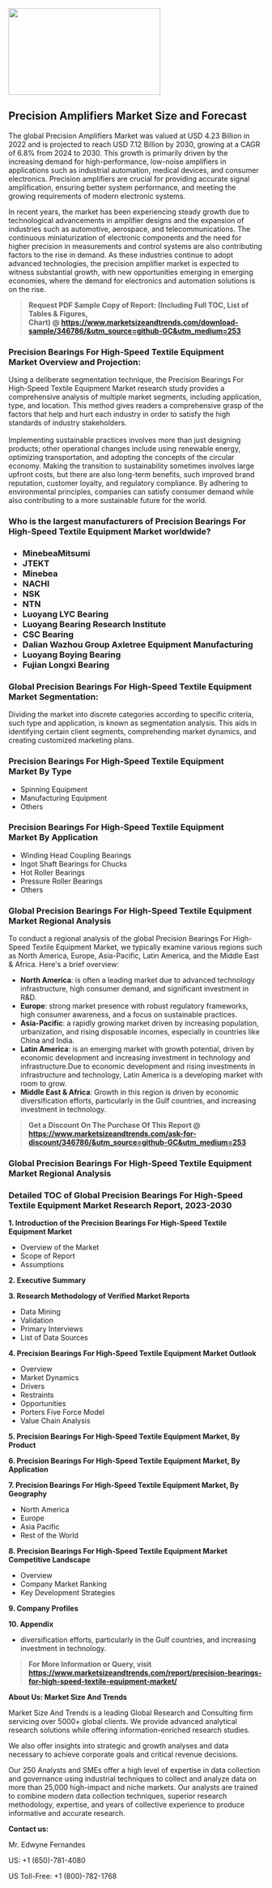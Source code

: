<p><img class="alignnone size-medium wp-image-20088" src="https://ffe5etoiles.com/wp-content/uploads/2024/12/MST1-300x171.png" alt="" width="300" height="171" /></p><h2>Precision Amplifiers Market Size and Forecast</h2><p>The global Precision Amplifiers Market was valued at USD 4.23 Billion in 2022 and is projected to reach USD 7.12 Billion by 2030, growing at a CAGR of 6.8% from 2024 to 2030. This growth is primarily driven by the increasing demand for high-performance, low-noise amplifiers in applications such as industrial automation, medical devices, and consumer electronics. Precision amplifiers are crucial for providing accurate signal amplification, ensuring better system performance, and meeting the growing requirements of modern electronic systems.</p><p>In recent years, the market has been experiencing steady growth due to technological advancements in amplifier designs and the expansion of industries such as automotive, aerospace, and telecommunications. The continuous miniaturization of electronic components and the need for higher precision in measurements and control systems are also contributing factors to the rise in demand. As these industries continue to adopt advanced technologies, the precision amplifier market is expected to witness substantial growth, with new opportunities emerging in emerging economies, where the demand for electronics and automation solutions is on the rise.</p></p><blockquote id="" class=""><strong>Request PDF Sample Copy of Report: (Including Full TOC, List of Tables &amp; Figures, Chart)&nbsp;@&nbsp;<strong><a href="https://www.marketsizeandtrends.com/download-sample/346786/&utm_source=github-GC&utm_medium=253" target="_blank">https://www.marketsizeandtrends.com/download-sample/346786/&utm_source=github-GC&utm_medium=253</a></strong></strong></blockquote><h3 id="" class="">Precision Bearings For High-Speed Textile Equipment Market&nbsp;Overview and Projection:</h3><p id="" class="">Using a deliberate segmentation technique, the Precision Bearings For High-Speed Textile Equipment Market research study provides a comprehensive analysis of multiple market segments, including application, type, and location. This method gives readers a comprehensive grasp of the factors that help and hurt each industry in order to satisfy the high standards of industry stakeholders. <br /> <br />Implementing sustainable practices involves more than just designing products; other operational changes include using renewable energy, optimizing transportation, and adopting the concepts of the circular economy. Making the transition to sustainability sometimes involves large upfront costs, but there are also long-term benefits, such improved brand reputation, customer loyalty, and regulatory compliance. By adhering to environmental principles, companies can satisfy consumer demand while also contributing to a more sustainable future for the world.</p><h3 id="" class="">Who is the largest manufacturers of&nbsp;Precision Bearings For High-Speed Textile Equipment Market worldwide?</h3><h3 class=""><p><ul><li>MinebeaMitsumi </li><li> JTEKT </li><li> Minebea </li><li> NACHI </li><li> NSK </li><li> NTN </li><li> Luoyang LYC Bearing </li><li> Luoyang Bearing Research Institute </li><li> CSC Bearing </li><li> Dalian Wazhou Group Axletree Equipment Manufacturing </li><li> Luoyang Boying Bearing </li><li> Fujian Longxi Bearing</li></ul></p></h3><h3 id="" class="">Global&nbsp;Precision Bearings For High-Speed Textile Equipment Market Segmentation:</h3><p id="" class="">Dividing the market into discrete categories according to specific criteria, such type and application, is known as segmentation analysis. This aids in identifying certain client segments, comprehending market dynamics, and creating customized marketing plans.</p><h3 id="" class="">Precision Bearings For High-Speed Textile Equipment Market&nbsp;By Type</h3><p><p><ul><li>Spinning Equipment</li><li> Manufacturing Equipment</li><li> Others</p></li></ul></p></p><h3 id="" class="">Precision Bearings For High-Speed Textile Equipment Market&nbsp;By Application</h3><p class=""><p><ul><li>Winding Head Coupling Bearings</li><li> Ingot Shaft Bearings for Chucks</li><li> Hot Roller Bearings</li><li> Pressure Roller Bearings</li><li> Others</li></ul></p></p><h3 id="" class="">Global Precision Bearings For High-Speed Textile Equipment Market Regional Analysis</h3><p id="" class="">To conduct a regional analysis of the global Precision Bearings For High-Speed Textile Equipment Market, we typically examine various regions such as North America, Europe, Asia-Pacific, Latin America, and the Middle East &amp; Africa. Here's a brief overview:</p><ul><li><strong>North America</strong>: is often a leading market due to advanced technology infrastructure, high consumer demand, and significant investment in R&amp;D.</li><li><strong>Europe</strong>: strong market presence with robust regulatory frameworks, high consumer awareness, and a focus on sustainable practices.</li><li><strong>Asia-Pacific</strong>: a rapidly growing market driven by increasing population, urbanization, and rising disposable incomes, especially in countries like China and India.</li><li><strong>Latin America</strong>: is an emerging market with growth potential, driven by economic development and increasing investment in technology and infrastructure.Due to economic development and rising investments in infrastructure and technology, Latin America is a developing market with room to grow.</li><li><strong>Middle East &amp; Africa</strong>: Growth in this region is driven by economic diversification efforts, particularly in the Gulf countries, and increasing investment in technology.</li></ul><blockquote id="" class=""><strong>Get a Discount On The Purchase Of This Report @ <strong><a href="https://www.marketsizeandtrends.com/ask-for-discount/346786/&utm_source=github-GC&utm_medium=253" target="_blank">https://www.marketsizeandtrends.com/ask-for-discount/346786/&utm_source=github-GC&utm_medium=253</a></strong></strong></blockquote><h3 id="" class="">Global Precision Bearings For High-Speed Textile Equipment Market Regional Analysis</h3><h3 id="" class="">Detailed TOC of Global Precision Bearings For High-Speed Textile Equipment Market Research Report, 2023-2030</h3><p id="" class=""><strong>1. Introduction of the Precision Bearings For High-Speed Textile Equipment Market</strong></p><ul><li>Overview of the Market</li><li>Scope of Report</li><li>Assumptions</li></ul><p id="" class=""><strong>2. Executive Summary</strong></p><p id="" class=""><strong>3. Research Methodology of Verified Market Reports</strong></p><ul><li>Data Mining</li><li>Validation</li><li>Primary Interviews</li><li>List of Data Sources</li></ul><p id="" class=""><strong>4. Precision Bearings For High-Speed Textile Equipment Market Outlook</strong></p><ul><li>Overview</li><li>Market Dynamics</li><li>Drivers</li><li>Restraints</li><li>Opportunities</li><li>Porters Five Force Model</li><li>Value Chain Analysis</li></ul><p id="" class=""><strong>5. Precision Bearings For High-Speed Textile Equipment Market, By Product</strong></p><p id="" class=""><strong>6. Precision Bearings For High-Speed Textile Equipment Market, By Application</strong></p><p id="" class=""><strong>7. Precision Bearings For High-Speed Textile Equipment Market, By Geography</strong></p><ul><li>North America</li><li>Europe</li><li>Asia Pacific</li><li>Rest of the World</li></ul><p id="" class=""><strong>8. Precision Bearings For High-Speed Textile Equipment Market Competitive Landscape</strong></p><ul><li>Overview</li><li>Company Market Ranking</li><li>Key Development Strategies</li></ul><p id="" class=""><strong>9. Company Profiles</strong></p><p id="" class=""><strong>10. Appendix</strong></p><ul><li>diversification efforts, particularly in the Gulf countries, and increasing investment in technology.</li></ul><blockquote id="" class=""><strong>For More Information or Query, visit <strong><strong><a href="https://www.marketsizeandtrends.com/report/precision-bearings-for-high-speed-textile-equipment-market/" target="_blank">https://www.marketsizeandtrends.com/report/precision-bearings-for-high-speed-textile-equipment-market/</a></strong></strong></strong></blockquote><p id="" class=""><strong>About Us: Market Size And Trends</strong></p><p id="" class="">Market Size And Trends is a leading Global Research and Consulting firm servicing over 5000+ global clients. We provide advanced analytical research solutions while offering information-enriched research studies.</p><p id="" class="">We also offer insights into strategic and growth analyses and data necessary to achieve corporate goals and critical revenue decisions.</p><p id="" class="">Our 250 Analysts and SMEs offer a high level of expertise in data collection and governance using industrial techniques to collect and analyze data on more than 25,000 high-impact and niche markets. Our analysts are trained to combine modern data collection techniques, superior research methodology, expertise, and years of collective experience to produce informative and accurate research.</p><p id="" class=""><strong>Contact us:</strong></p><p id="" class="">Mr. Edwyne Fernandes</p><p id="" class="">US: +1 (650)-781-4080</p><p id="" class="">US Toll-Free: +1 (800)-782-1768</p>

